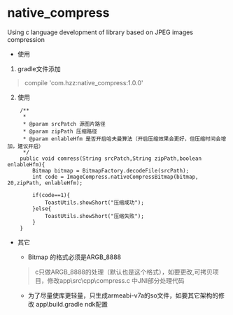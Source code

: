 # native_compress
Using c language development of library based on JPEG images compression


* 使用
1. gradle文件添加
> compile 'com.hzz:native_compress:1.0.0'


2. 使用
```
    /**
     * 
     * @param srcPatch 源图片路径
     * @param zipPath 压缩路径
     * @param enlableHfm 是否开启哈夫曼算法（开启压缩效果会更好，但压缩时间会增加，建议开启）
     */
    public void comress(String srcPatch,String zipPath,boolean enlableHfm){
        Bitmap bitmap = BitmapFactory.decodeFile(srcPath);
        int code = ImageCompress.nativeCompressBitmap(bitmap, 20,zipPath, enlableHfm);

        if(code==1){
            ToastUtils.showShort("压缩成功");
        }else{
            ToastUtils.showShort("压缩失败");
        }
    }

```


* 其它
  * Bitmap 的格式必须是ARGB_8888
  >  c只做ARGB_8888的处理（默认也是这个格式），如要更改,可拷贝项目，修改app\src\cpp\compress.c 中JNI部分处理代码

  * 为了尽量使库更轻量，只生成armeabi-v7a的so文件，如要其它架构的修改 app\build.gradle ndk配置

